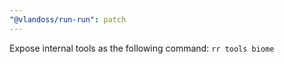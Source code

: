 ```yaml
---
"@vlandoss/run-run": patch
---
```


Expose internal tools as the following command: `rr tools biome`
